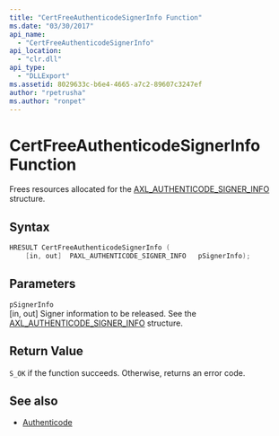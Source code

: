 ```yaml
---
title: "CertFreeAuthenticodeSignerInfo Function"
ms.date: "03/30/2017"
api_name: 
  - "CertFreeAuthenticodeSignerInfo"
api_location: 
  - "clr.dll"
api_type: 
  - "DLLExport"
ms.assetid: 8029633c-b6e4-4665-a7c2-89607c3247ef
author: "rpetrusha"
ms.author: "ronpet"
---
```

# CertFreeAuthenticodeSignerInfo Function
Frees resources allocated for the [AXL_AUTHENTICODE_SIGNER_INFO](../../../../docs/framework/unmanaged-api/authenticode/axl-authenticode-signer-info-structure.md) structure.  
  
## Syntax  
  
```cpp  
HRESULT CertFreeAuthenticodeSignerInfo (  
    [in, out]  PAXL_AUTHENTICODE_SIGNER_INFO   pSignerInfo);  
```  
  
## Parameters  
 `pSignerInfo`  
 [in, out] Signer information to be released. See the [AXL_AUTHENTICODE_SIGNER_INFO](../../../../docs/framework/unmanaged-api/authenticode/axl-authenticode-signer-info-structure.md) structure.  
  
## Return Value  
 `S_OK` if the function succeeds. Otherwise, returns an error code.  
  
## See also

- [Authenticode](../../../../docs/framework/unmanaged-api/authenticode/index.md)
